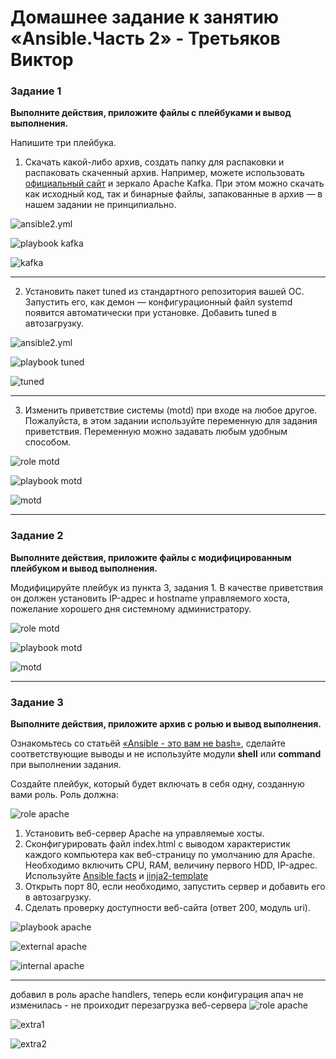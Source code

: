 # Домашнее задание к занятию «Ansible.Часть 2» - Третьяков Виктор

### Задание 1

**Выполните действия, приложите файлы с плейбуками и вывод выполнения.**

Напишите три плейбука. 

1. Скачать какой-либо архив, создать папку для распаковки и распаковать скаченный архив. Например, можете использовать [официальный сайт](https://kafka.apache.org/downloads) и зеркало Apache Kafka. При этом можно скачать как исходный код, так и бинарные файлы, запакованные в архив — в нашем задании не принципиально.

![ansible2.yml](https://github.com/ViktorTre/Netology/tree/main/cicd/ansible_2/ansible2.yml)

![playbook kafka](/cicd/ansible_2/kafka.png)

![kafka](/cicd/ansible_2/kafka2.png)

---

2. Установить пакет tuned из стандартного репозитория вашей ОС. Запустить его, как демон — конфигурационный файл systemd появится автоматически при установке. Добавить tuned в автозагрузку.

![ansible2.yml](https://github.com/ViktorTre/Netology/tree/main/cicd/ansible_2/ansible2.yml)

![playbook tuned](/cicd/ansible_2/tuned.png)

![tuned](/cicd/ansible_2/tuned2.png)

---

3. Изменить приветствие системы (motd) при входе на любое другое. Пожалуйста, в этом задании используйте переменную для задания приветствия. Переменную можно задавать любым удобным способом.

![role motd](https://github.com/ViktorTre/Netology/tree/main/cicd/ansible_2/motd)

![playbook motd](/cicd/ansible_2/motd1.png)

![motd](/cicd/ansible_2/motd2.png)

---

### Задание 2

**Выполните действия, приложите файлы с модифицированным плейбуком и вывод выполнения.** 

Модифицируйте плейбук из пункта 3, задания 1. В качестве приветствия он должен установить IP-адрес и hostname управляемого хоста, пожелание хорошего дня системному администратору. 

![role motd](https://github.com/ViktorTre/Netology/tree/main/cicd/ansible_2/motd)

![playbook motd](/cicd/ansible_2/motd1.png)

![motd](/cicd/ansible_2/motd2.png)

---

### Задание 3

**Выполните действия, приложите архив с ролью и вывод выполнения.**

Ознакомьтесь со статьёй [«Ansible - это вам не bash»](https://habr.com/ru/post/494738/), сделайте соответствующие выводы и не используйте модули **shell** или **command** при выполнении задания.

Создайте плейбук, который будет включать в себя одну, созданную вами роль. Роль должна:

![role apache](https://github.com/ViktorTre/Netology/tree/main/cicd/ansible_2/apache)

1. Установить веб-сервер Apache на управляемые хосты.
2. Сконфигурировать файл index.html c выводом характеристик каждого компьютера как веб-страницу по умолчанию для Apache. Необходимо включить CPU, RAM, величину первого HDD, IP-адрес. Используйте [Ansible facts](https://docs.ansible.com/ansible/latest/playbook_guide/playbooks_vars_facts.html) и [jinja2-template](https://linuxways.net/centos/how-to-use-the-jinja2-template-in-ansible/)
3. Открыть порт 80, если необходимо, запустить сервер и добавить его в автозагрузку.
4. Сделать проверку доступности веб-сайта (ответ 200, модуль uri).

![playbook apache](/cicd/ansible_2/apache1.png)

![external apache](/cicd/ansible_2/apache2.png)

![internal apache](/cicd/ansible_2/apache3.png)

---
добавил в роль apache handlers, теперь если конфигурация апач не изменилась - не проиходит перезагрузка веб-сервера
![role apache](https://github.com/ViktorTre/Netology/tree/main/cicd/ansible_2/apache/handlers)


![extra1](/cicd/ansible_2/extratask1.png)

![extra2](/cicd/ansible_2/extratask2.png)